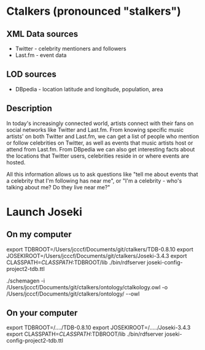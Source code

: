 Ctalkers (pronounced "stalkers")
================================

XML Data sources
----------------
* Twitter - celebrity mentioners and followers
* Last.fm - event data

LOD sources
-----------
* DBpedia - location latitude and longitude, population, area

Description
-----------
In today's increasingly connected world, artists connect with their fans on social networks like Twitter and Last.fm. From knowing specific music artists' on both Twitter and Last.fm, we can get a list of people who mention or follow celebrities on Twitter, as well as events that music artists host or attend from Last.fm. From DBpedia we can also get interesting facts about the locations that Twitter users, celebrities reside in or where events are hosted.

All this information allows us to ask questions like "tell me about events that a celebrity that I'm following has near me", or "I'm a celebrity - who's talking about me? Do they live near me?"

Launch Joseki
=============

On my computer
--------------
export TDBROOT=/Users/jcccf/Documents/git/ctalkers/TDB-0.8.10
export JOSEKIROOT=/Users/jcccf/Documents/git/ctalkers/Joseki-3.4.3
export CLASSPATH=$CLASSPATH:$TDBROOT/lib
./bin/rdfserver joseki-config-project2-tdb.ttl 

./schemagen -i /Users/jcccf/Documents/git/ctalkers/ontology/ctalkology.owl -o /Users/jcccf/Documents/git/ctalkers/ontology/ --owl

On your computer
----------------
export TDBROOT=/..../TDB-0.8.10
export JOSEKIROOT=/...../Joseki-3.4.3
export CLASSPATH=$CLASSPATH:$TDBROOT/lib
./bin/rdfserver joseki-config-project2-tdb.ttl 
